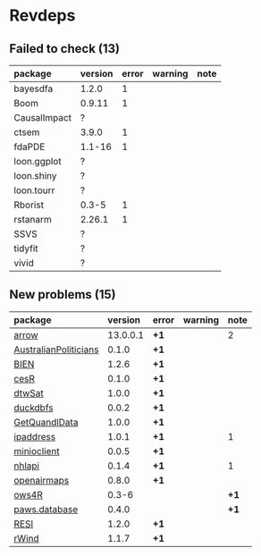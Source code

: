 # Revdeps

## Failed to check (13)

|package      |version |error |warning |note |
|:------------|:-------|:-----|:-------|:----|
|bayesdfa     |1.2.0   |1     |        |     |
|Boom         |0.9.11  |1     |        |     |
|CausalImpact |?       |      |        |     |
|ctsem        |3.9.0   |1     |        |     |
|fdaPDE       |1.1-16  |1     |        |     |
|loon.ggplot  |?       |      |        |     |
|loon.shiny   |?       |      |        |     |
|loon.tourr   |?       |      |        |     |
|Rborist      |0.3-5   |1     |        |     |
|rstanarm     |2.26.1  |1     |        |     |
|SSVS         |?       |      |        |     |
|tidyfit      |?       |      |        |     |
|vivid        |?       |      |        |     |

## New problems (15)

|package               |version  |error  |warning |note   |
|:---------------------|:--------|:------|:-------|:------|
|[arrow](problems.md#arrow)|13.0.0.1 |__+1__ |        |2      |
|[AustralianPoliticians](problems.md#australianpoliticians)|0.1.0    |__+1__ |        |       |
|[BIEN](problems.md#bien)|1.2.6    |__+1__ |        |       |
|[cesR](problems.md#cesr)|0.1.0    |__+1__ |        |       |
|[dtwSat](problems.md#dtwsat)|1.0.0    |__+1__ |        |       |
|[duckdbfs](problems.md#duckdbfs)|0.0.2    |__+1__ |        |       |
|[GetQuandlData](problems.md#getquandldata)|1.0.0    |__+1__ |        |       |
|[ipaddress](problems.md#ipaddress)|1.0.1    |__+1__ |        |1      |
|[minioclient](problems.md#minioclient)|0.0.5    |__+1__ |        |       |
|[nhlapi](problems.md#nhlapi)|0.1.4    |__+1__ |        |1      |
|[openairmaps](problems.md#openairmaps)|0.8.0    |__+1__ |        |       |
|[ows4R](problems.md#ows4r)|0.3-6    |       |        |__+1__ |
|[paws.database](problems.md#pawsdatabase)|0.4.0    |       |        |__+1__ |
|[RESI](problems.md#resi)|1.2.0    |__+1__ |        |       |
|[rWind](problems.md#rwind)|1.1.7    |__+1__ |        |       |

